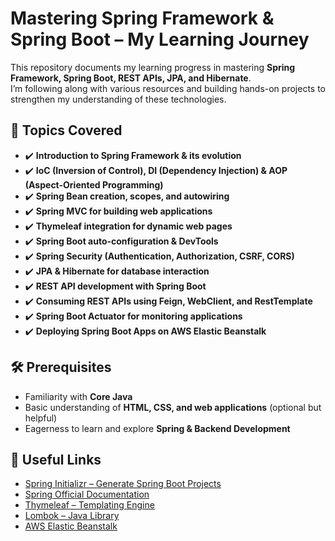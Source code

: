 # Mastering Spring Framework & Spring Boot – My Learning Journey

This repository documents my learning progress in mastering **Spring Framework, Spring Boot, REST APIs, JPA, and Hibernate**.  
I’m following along with various resources and building hands-on projects to strengthen my understanding of these technologies.

## 🚀 Topics Covered
- ✔️ **Introduction to Spring Framework & its evolution**
- ✔️ **IoC (Inversion of Control), DI (Dependency Injection) & AOP (Aspect-Oriented Programming)**
- ✔️ **Spring Bean creation, scopes, and autowiring**
- ✔️ **Spring MVC for building web applications**
- ✔️ **Thymeleaf integration for dynamic web pages**
- ✔️ **Spring Boot auto-configuration & DevTools**
- ✔️ **Spring Security (Authentication, Authorization, CSRF, CORS)**
- ✔️ **JPA & Hibernate for database interaction**
- ✔️ **REST API development with Spring Boot**
- ✔️ **Consuming REST APIs using Feign, WebClient, and RestTemplate**
- ✔️ **Spring Boot Actuator for monitoring applications**
- ✔️ **Deploying Spring Boot Apps on AWS Elastic Beanstalk**

## 🛠 Prerequisites
- Familiarity with **Core Java**
- Basic understanding of **HTML, CSS, and web applications** (optional but helpful)
- Eagerness to learn and explore **Spring & Backend Development**

## 🔗 Useful Links
- [Spring Initializr – Generate Spring Boot Projects](https://start.spring.io/)
- [Spring Official Documentation](https://spring.io/)
- [Thymeleaf – Templating Engine](https://www.thymeleaf.org/)
- [Lombok – Java Library](https://projectlombok.org/)
- [AWS Elastic Beanstalk](https://aws.amazon.com/elasticbeanstalk/)

